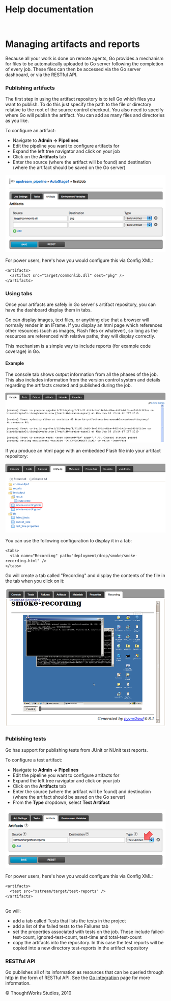Help documentation
==================

 

Managing artifacts and reports<!-- {.collapsible-heading onclick="toggleCollapse($(this));"} -->
==============================

Because all your work is done on remote agents, Go provides a mechanism
for files to be automatically uploaded to Go server following the
completion of every job. These files can then be accessed via the Go
server dashboard, or via the RESTful API.

### Publishing artifacts<!-- {.collapsible-heading onclick="toggleCollapse($(this));"} -->

The first step in using the artifact repository is to tell Go which
files you want to publish. To do this just specify the path to the file
or directory relative to the root of the source control checkout. You
also need to specify where Go will publish the artifact. You can add as
many files and directories as you like.

To configure an artifact:

-   Navigate to **Admin → Pipelines**
-   Edit the pipeline you want to configure artifacts for
-   Expand the left tree navigator and click on your job
-   Click on the **Artifacts** tab
-   Enter the source (where the artifact will be found) and destination
    (where the artifact should be saved on the Go server)

![](../resources/images/cruise/job_artifacts.png)

For power users, here's how you would configure this via Config XML:

``` {.code}
<artifacts>  
  <artifact src="target/commonlib.dll" dest="pkg" />  
</artifacts>
```

### Using tabs<!-- {.collapsible-heading onclick="toggleCollapse($(this));"} -->

Once your artifacts are safely in Go server's artifact repository, you
can have the dashboard display them in tabs.

Go can display images, text files, or anything else that a browser will
normally render in an IFrame. If you display an html page which
references other resources (such as images, Flash files or whatever), so
long as the resources are referenced with relative paths, they will
display correctly.

This mechanism is a simple way to include reports (for example code
coverage) in Go.

#### Example<!-- {.collapsible-heading onclick="toggleCollapse($(this));"} -->

The console tab shows output information from all the phases of the job.
This also includes information from the version control system and
details regarding the artifacts created and published during the job.

![](../resources/images/cruise/console_out.png)

If you produce an html page with an embedded Flash file into your
artifact repository:

![](../resources/images/cruise/select_artifact.png)

You can use the following configuration to display it in a tab:

``` {.code}
<tabs>  
  <tab name="Recording" path="deployment/drop/smoke/smoke-recording.html" />  
</tabs>
```

Go will create a tab called "Recording" and display the contents of the
file in the tab when you click on it:

![](../resources/images/cruise/recording.png)

### Publishing tests<!-- {.collapsible-heading onclick="toggleCollapse($(this));"} -->

Go has support for publishing tests from JUnit or NUnit test reports.

To configure a test artifact:

-   Navigate to **Admin → Pipelines**
-   Edit the pipeline you want to configure artifacts for
-   Expand the left tree navigator and click on your job
-   Click on the **Artifacts** tab
-   Enter the source (where the artifact will be found) and destination
    (where the artifact should be saved on the Go server)
-   From the **Type** dropdown, select **Test Artifact**

![](../resources/images/cruise/job_test_artifacts.png)

For power users, here's how you would configure this via Config XML:

``` {.code}
<artifacts>  
  <test src="xstream/target/test-reports" />  
</artifacts>
    
```

Go will:

-   add a tab called Tests that lists the tests in the project
-   add a list of the failed tests to the Failures tab
-   set the properties associated with tests on the job. These include
    failed-test-count, ignored-test-count, test-time and
    total-test-count
-   copy the artifacts into the repository. In this case the test
    reports will be copied into a new directory test-reports in the
    artifact repository

### RESTful API<!-- {.collapsible-heading onclick="toggleCollapse($(this));"} -->

Go publishes all of its information as resources that can be queried
through http in the form of RESTful API. See the [Go
integration](../integration/go_integration.html) page for more information.





© ThoughtWorks Studios, 2010

